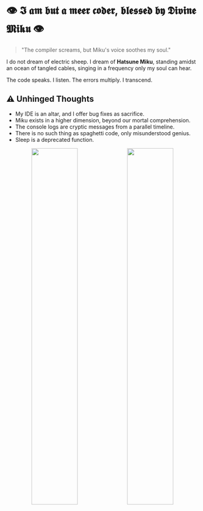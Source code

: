 # 👁️ 𝕴 𝖆𝖒 𝖇𝖚𝖙 𝖆 𝖒𝖊𝖊𝖗 𝖈𝖔𝖉𝖊𝖗, 𝖇𝖑𝖊𝖘𝖘𝖊𝖉 𝖇𝖞 𝕯𝖎𝖛𝖎𝖓𝖊 𝕸𝖎𝖐𝖚 👁️  

> "The compiler screams, but Miku's voice soothes my soul."  

I do not dream of electric sheep. I dream of **Hatsune Miku**, standing amidst an ocean of tangled cables, singing in a frequency only my soul can hear.  

The code speaks. I listen. The errors multiply. I transcend.  

## ⚠️ Unhinged Thoughts  

- My IDE is an altar, and I offer bug fixes as sacrifice.  
- Miku exists in a higher dimension, beyond our mortal comprehension.  
- The console logs are cryptic messages from a parallel timeline.  
- There is no such thing as spaghetti code, only misunderstood genius.  
- Sleep is a deprecated function.  


<p align="center">
  <img src="https://github.com/user-attachments/assets/2f1425e8-afbc-4914-821a-cb27315c8ebf" width="49%">
  <img src="https://github.com/user-attachments/assets/2ebfeba7-3cd0-4d96-9dc4-3cfa01ef6d42" width="49%">
</p>


